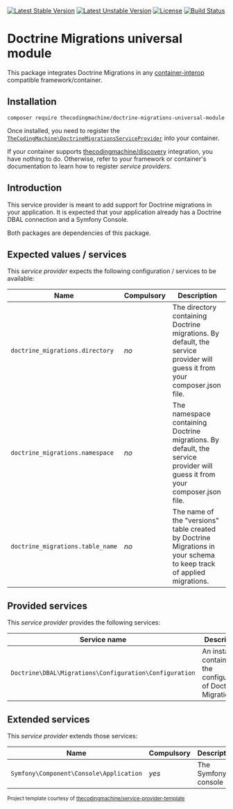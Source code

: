 [![Latest Stable Version](https://poser.pugx.org/thecodingmachine/doctrine-migrations-universal-module/v/stable)](https://packagist.org/packages/thecodingmachine/doctrine-migrations-universal-module)
[![Latest Unstable Version](https://poser.pugx.org/thecodingmachine/doctrine-migrations-universal-module/v/unstable)](https://packagist.org/packages/thecodingmachine/doctrine-migrations-universal-module)
[![License](https://poser.pugx.org/thecodingmachine/doctrine-migrations-universal-module/license)](https://packagist.org/packages/thecodingmachine/doctrine-migrations-universal-module)
[![Build Status](https://travis-ci.org/thecodingmachine/doctrine-migrations-universal-module.svg?branch=master)](https://travis-ci.org/thecodingmachine/doctrine-migrations-universal-module)

# Doctrine Migrations universal module

This package integrates Doctrine Migrations in any [container-interop](https://github.com/container-interop/service-provider) compatible framework/container.

## Installation

```
composer require thecodingmachine/doctrine-migrations-universal-module
```

Once installed, you need to register the [`TheCodingMachine\DoctrineMigrationsServiceProvider`](src/DoctrineMigrationsServiceProvider.php) into your container.

If your container supports [thecodingmachine/discovery](https://github.com/thecodingmachine/discovery) integration, you have nothing to do. Otherwise, refer to your framework or container's documentation to learn how to register *service providers*.

## Introduction

This service provider is meant to add support for Doctrine migrations in your application.
It is expected that your application already has a Doctrine DBAL connection and a Symfony Console.

Both packages are dependencies of this package.

## Expected values / services

This *service provider* expects the following configuration / services to be available:

| Name                             | Compulsory | Description                            |
|----------------------------------|------------|----------------------------------------|
| `doctrine_migrations.directory`  | *no*       | The directory containing Doctrine migrations. By default, the service provider will guess it from your composer.json file. |
| `doctrine_migrations.namespace`  | *no*       | The namespace containing Doctrine migrations. By default, the service provider will guess it from your composer.json file. |
| `doctrine_migrations.table_name` | *no*       | The name of the "versions" table created by Doctrine Migrations in your schema to keep track of applied migrations. |

## Provided services

This *service provider* provides the following services:

| Service name                | Description                          |
|-----------------------------|--------------------------------------|
| `Doctrine\DBAL\Migrations\Configuration\Configuration`             | An instance containing the configuration of Doctrine Migrations                           |

## Extended services

This *service provider* extends those services:

| Name                                    | Compulsory | Description                            |
|-----------------------------------------|------------|----------------------------------------|
| `Symfony\Component\Console\Application` | *yes*      | The Symfony console                    |


<small>Project template courtesy of <a href="https://github.com/thecodingmachine/service-provider-template">thecodingmachine/service-provider-template</a></small>

